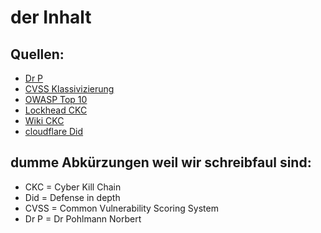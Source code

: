 # der Inhalt

## Quellen:

- [Dr P](https://norbert-pohlmann.com/glossar-cyber-sicherheit/angriffsvektor/)
- [CVSS Klassivizierung](https://www.prosec-networks.com/blog/cvss/)
- [OWASP Top 10](https://owasp.org/www-project-top-ten/)
- [Lockhead CKC](https://www.lockheedmartin.com/en-us/capabilities/cyber/cyber-kill-chain.html)
- [Wiki CKC](https://de.wikipedia.org/wiki/Cyber_Kill_Chain)
- [cloudflare Did](https://www.cloudflare.com/de-de/learning/security/glossary/what-is-defense-in-depth/)


## dumme Abkürzungen weil wir schreibfaul sind:

- CKC = Cyber Kill Chain
- Did = Defense in depth
- CVSS = Common Vulnerability Scoring System
- Dr P = Dr Pohlmann Norbert